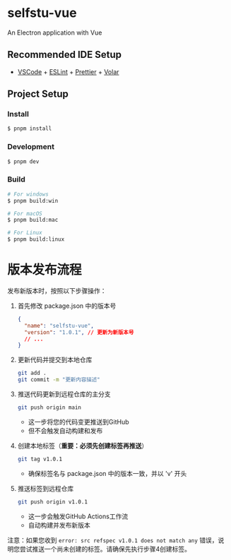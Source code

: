 # selfstu-vue

An Electron application with Vue

## Recommended IDE Setup

- [VSCode](https://code.visualstudio.com/) + [ESLint](https://marketplace.visualstudio.com/items?itemName=dbaeumer.vscode-eslint) + [Prettier](https://marketplace.visualstudio.com/items?itemName=esbenp.prettier-vscode) + [Volar](https://marketplace.visualstudio.com/items?itemName=Vue.volar)

## Project Setup

### Install

```bash
$ pnpm install
```

### Development

```bash
$ pnpm dev
```

### Build

```bash
# For windows
$ pnpm build:win

# For macOS
$ pnpm build:mac

# For Linux
$ pnpm build:linux
```

# 版本发布流程

发布新版本时，按照以下步骤操作：

1. 首先修改 package.json 中的版本号
   ```json
   {
     "name": "selfstu-vue",
     "version": "1.0.1", // 更新为新版本号
     // ...
   }
   ```

2. 更新代码并提交到本地仓库
   ```bash
   git add .
   git commit -m "更新内容描述"
   ```

3. 推送代码更新到远程仓库的主分支
   ```bash
   git push origin main
   ```
   - 这一步将您的代码变更推送到GitHub
   - 但不会触发自动构建和发布

4. 创建本地标签（**重要：必须先创建标签再推送**）
   ```bash
   git tag v1.0.1
   ```
   - 确保标签名与 package.json 中的版本一致，并以 'v' 开头

5. 推送标签到远程仓库
   ```bash
   git push origin v1.0.1
   ```
   - 这一步会触发GitHub Actions工作流
   - 自动构建并发布新版本

注意：如果您收到 `error: src refspec v1.0.1 does not match any` 错误，说明您尝试推送一个尚未创建的标签。请确保先执行步骤4创建标签。

